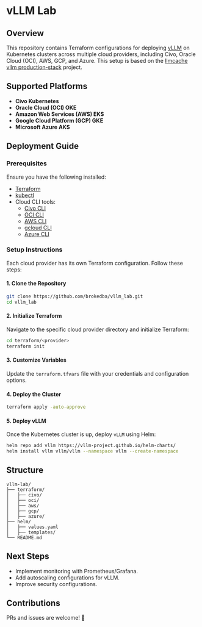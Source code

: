 # vLLM Lab

## Overview

This repository contains Terraform configurations for deploying [vLLM](https://github.com/vllm-project/vllm) on Kubernetes clusters across multiple cloud providers, including Civo, Oracle Cloud (OCI), AWS, GCP, and Azure. This setup is based on the [llmcache vllm production-stack](https://github.com/llmcache/vllm-production-stack) project.

## Supported Platforms

- **Civo Kubernetes**
- **Oracle Cloud (OCI) OKE**
- **Amazon Web Services (AWS) EKS**
- **Google Cloud Platform (GCP) GKE**
- **Microsoft Azure AKS**

## Deployment Guide

### Prerequisites

Ensure you have the following installed:

- [Terraform](https://developer.hashicorp.com/terraform/downloads)
- [kubectl](https://kubernetes.io/docs/tasks/tools/)
- Cloud CLI tools:
  - [Civo CLI](https://www.civo.com/docs)
  - [OCI CLI](https://docs.oracle.com/en-us/iaas/Content/API/SDKDocs/cli.htm)
  - [AWS CLI](https://docs.aws.amazon.com/cli/latest/userguide/install-cliv2.html)
  - [gcloud CLI](https://cloud.google.com/sdk/docs/install)
  - [Azure CLI](https://learn.microsoft.com/en-us/cli/azure/install-azure-cli)

### Setup Instructions

Each cloud provider has its own Terraform configuration. Follow these steps:

#### 1. Clone the Repository

```bash
git clone https://github.com/brokedba/vllm_lab.git
cd vllm_lab
```

#### 2. Initialize Terraform

Navigate to the specific cloud provider directory and initialize Terraform:

```bash
cd terraform/<provider>
terraform init
```

#### 3. Customize Variables

Update the `terraform.tfvars` file with your credentials and configuration options.

#### 4. Deploy the Cluster

```bash
terraform apply -auto-approve
```

#### 5. Deploy vLLM

Once the Kubernetes cluster is up, deploy `vLLM` using Helm:

```bash
helm repo add vllm https://vllm-project.github.io/helm-charts/
helm install vllm vllm/vllm --namespace vllm --create-namespace
```

## Structure

```
vllm-lab/
├── terraform/
│   ├── civo/
│   ├── oci/
│   ├── aws/
│   ├── gcp/
│   ├── azure/
├── helm/
│   ├── values.yaml
│   ├── templates/
└── README.md
```

## Next Steps

- Implement monitoring with Prometheus/Grafana.
- Add autoscaling configurations for vLLM.
- Improve security configurations.

## Contributions

PRs and issues are welcome! 🚀

